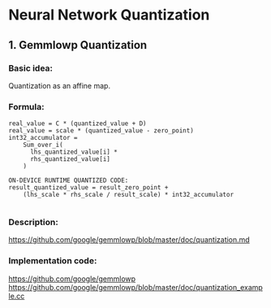 # Neural Network Quantization


## 1. Gemmlowp Quantization
### Basic idea:
Quantization as an affine map.

### Formula:
```
real_value = C * (quantized_value + D)
real_value = scale * (quantized_value - zero_point)
int32_accumulator =
    Sum_over_i(
      lhs_quantized_value[i] *
      rhs_quantized_value[i]
    )      

ON-DEVICE RUNTIME QUANTIZED CODE:
result_quantized_value = result_zero_point +
    (lhs_scale * rhs_scale / result_scale) * int32_accumulator 
    
```                                               
### Description: 
https://github.com/google/gemmlowp/blob/master/doc/quantization.md
### Implementation code:
https://github.com/google/gemmlowp
https://github.com/google/gemmlowp/blob/master/doc/quantization_example.cc
